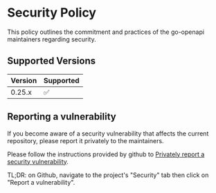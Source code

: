 # Security Policy

This policy outlines the commitment and practices of the go-openapi maintainers regarding security.

## Supported Versions

| Version | Supported          |
| ------- | ------------------ |
| 0.25.x  | :white_check_mark: |

## Reporting a vulnerability

If you become aware of a security vulnerability that affects the current repository,
please report it privately to the maintainers.

Please follow the instructions provided by github to
[Privately report a security vulnerability](https://docs.github.com/en/code-security/security-advisories/guidance-on-reporting-and-writing-information-about-vulnerabilities/privately-reporting-a-security-vulnerability#privately-reporting-a-security-vulnerability).

TL;DR: on Github, navigate to the project's "Security" tab then click on "Report a vulnerability".
